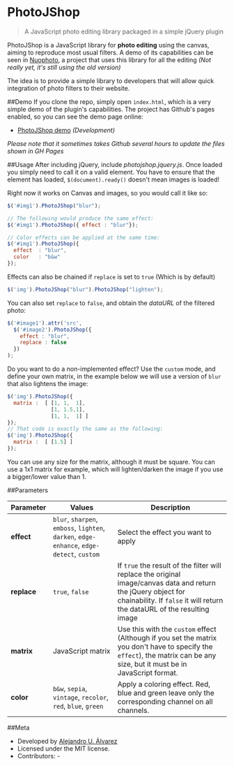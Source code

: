 PhotoJShop
==========

> A JavaScript photo editing library packaged in a simple jQuery plugin

PhotoJShop is a JavaScript library for **photo editing** using the canvas, aiming to reproduce most usual filters.
A demo of its capabilities can be seen in [Nuophoto](https://github.com/aurbano/nuophoto), a project that uses this library for all the editing *(Not really yet, it's still using the old version)*

The idea is to provide a simple library to developers that will allow quick integration of photo filters to their website.

##Demo
If you clone the repo, simply open `index.html`, which is a very simple demo of the plugin's capabilities.
The project has Github's pages enabled, so you can see the demo page online:

* [PhotoJShop demo](http://github.urbanoalvarez.es/PhotoJShop/) *(Development)*

*Please note that it sometimes takes Github several hours to update the files shown in GH Pages*

##Usage
After including jQuery, include *photojshop.jquery.js*. Once loaded you simply need to call it on a valid element. You have to ensure that the element has loaded, `$(document).ready()` doesn't mean images is loaded!

Right now it works on Canvas and images, so you would call it like so:

```javascript
$('#img1').PhotoJShop("blur");

// The following would produce the same effect:
$('#img1').PhotoJShop({ effect : "blur"});

// Color effects can be applied at the same time:
$('#img1').PhotoJShop({
  effect  : "blur",
  color   : "b&w"
});
```

Effects can also be chained if `replace` is set to `true` (Which is by default)

```javascript
$('img').PhotoJShop("blur").PhotoJShop("lighten");
```

You can also set `replace` to `false`, and obtain the _dataURL_ of the filtered photo:

```javascript
$('#image1').attr('src',
  $('#image2').PhotoJShop({
    effect : "blur",
    replace : false
  })
);
```
Do you want to do a non-implemented effect? Use the `custom` mode, and define your own matrix, in the example below we will use a version of `blur` that also lightens the image:
```javascript
$('img').PhotoJShop({
  matrix :  [ [1, 1,  1],
              [1, 1.5,1],
              [1, 1,  1] ]
});
// That code is exactly the same as the following:
$('img').PhotoJShop({
  matrix :  [ [1.5] ]
});
```
You can use any size for the matrix, although it must be square. You can use a 1x1 matrix for example, which will lighten/darken the image if you use a bigger/lower value than 1.

##Parameters

| Parameter | Values | Description|
|--------|-------------|----------|
|**effect**|`blur`, `sharpen`, `emboss`, `lighten`, `darken`, `edge-enhance`, `edge-detect`, `custom` | Select the effect you want to apply|
|**replace**|`true`, `false`| If `true` the result of the filter will replace the original image/canvas data and return the jQuery object for chainability. If `false` it will return the dataURL of the resulting image|
|**matrix**|JavaScript matrix| Use this with the `custom` effect (Although if you set the matrix you don't have to specify the `effect`), the matrix can be any size, but it must be in JavaScript format.|
|**color**|`b&w`, `sepia`, `vintage`, `recolor`, `red`, `blue`, `green`| Apply a coloring effect. Red, blue and green leave only the corresponding channel on all channels.|

##Meta

- Developed by [Alejandro U. Álvarez](http://urbanoalvarez.es)
- Licensed under the MIT license.
- Contributors: -
